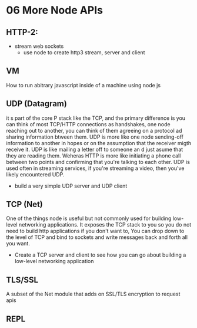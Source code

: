 # 06 More Node APIs

## HTTP-2:

- stream web sockets
  - use node to create http3 stream, server and client

## VM

How to run abitrary javascript inside of a machine using node js

## UDP (Datagram)

it s part of the core P stack like the TCP, and the primary difference is you can think of most TCP/HTTP connections as handshakes, one node reaching out to another, you can think of them agreeing on a protocol ad sharing information btween them. UDP is more like one node sending-off information to another in hopes or on the assumption that the receiver migth receive it. UDP is like mailing a letter off to someone an d just asume that they are reading them. Weheras HTTP is more like initiating a phone call between two points and confirming that you're talking to each other. UDP is used often in streaming services, if you're streaming a video, then you've likely encountered UDP.

- build a very simple UDP server and UDP client

## TCP (Net)

One of the things node is useful but not commonly used for building low-level networking applications. It exposes the TCP stack to you so you do not need to build http applications if you don't want to, You can drop down to the level of TCP and bind to sockets and write messages back and forth all you want.

- Create a TCP server and client to see how you can go about building a low-level networking application

## TLS/SSL
 A subset of the Net module that adds on SSL/TLS encryption to request apis

## REPL